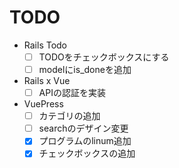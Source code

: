 # TODO
 - Rails Todo
   - [ ] TODOをチェックボックスにする
   - [ ] modelにis_doneを追加
 - Rails x Vue
   - [ ] APIの認証を実装
 - VuePress
   - [ ] カテゴリの追加
   - [ ] searchのデザイン変更
   - [x] プログラムのlinum追加
   - [x] チェックボックスの追加